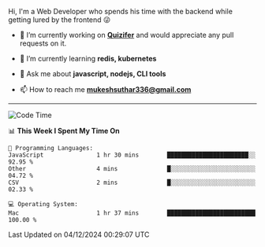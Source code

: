 Hi, I'm a Web Developer who spends his time with the backend while getting lured by the frontend 😜

- 🔭 I’m currently working on **[Quizifer](https://github.com/SutharMukesh/Quizifer/)** and would appreciate any pull requests on it.

- 🌱 I’m currently learning **redis, kubernetes**

- 💬 Ask me about **javascript, nodejs, CLI tools**

- 📫 How to reach me **mukeshsuthar336@gmail.com**

---
<!--START_SECTION:waka-->
![Code Time](http://img.shields.io/badge/Code%20Time-3%2C193%20hrs-blue)

📊 **This Week I Spent My Time On** 

```text
💬 Programming Languages: 
JavaScript               1 hr 30 mins        ███████████████████████░░   92.95 % 
Other                    4 mins              █░░░░░░░░░░░░░░░░░░░░░░░░   04.72 % 
CSV                      2 mins              █░░░░░░░░░░░░░░░░░░░░░░░░   02.33 % 

💻 Operating System: 
Mac                      1 hr 37 mins        █████████████████████████   100.00 % 
```


 Last Updated on 04/12/2024 00:29:07 UTC
<!--END_SECTION:waka-->
